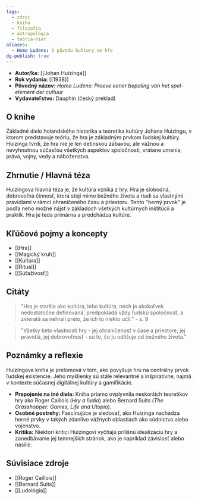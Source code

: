```yaml
---
tags:
  - zdroj
  - kniha
  - filozofia
  - antropológia
  - teória-hier
aliases:
  - Homo Ludens: O původu kultury ve hře
dg-publish: true
---
```

* **Autor/ka:** [[Johan Huizinga]]
* **Rok vydania:** [[1938]]
* **Pôvodný názov:** *Homo Ludens: Proeve eener bepaling van het spel-element der cultuur*
* **Vydavateľstvo:** Dauphin (český preklad)

## O knihe

Základné dielo holandského historika a teoretika kultúry Johana Huizingu, v ktorom predstavuje teóriu, že hra je základným prvkom ľudskej kultúry. Huizinga tvrdí, že hra nie je len detinskou zábavou, ale vážnou a nevyhnutnou súčasťou všetkých aspektov spoločnosti, vrátane umenia, práva, vojny, vedy a náboženstva.

## Zhrnutie / Hlavná téza

Huizingova hlavná téza je, že kultúra vzniká z hry. Hra je slobodná, dobrovoľná činnosť, ktorá stojí mimo bežného života a riadi sa vlastnými pravidlami v rámci ohraničeného času a priestoru. Tento "herný prvok" je podľa neho možné nájsť v základoch všetkých kultúrnych inštitúcií a praktík. Hra je teda primárna a predchádza kultúre.

## Kľúčové pojmy a koncepty

* [[Hra]]
* [[Magický kruh]]
* [[Kultúra]]
* [[Rituál]]
* [[Súťaživosť]]

## Citáty

> "Hra je staršia ako kultúra, lebo kultúra, nech je akokoľvek nedostatočne definovaná, predpokladá vždy ľudskú spoločnosť, a zvieratá sa nehrali preto, že ich to niekto učil." - s. 9

> "Všetky tieto vlastnosti hry - jej ohraničenosť v čase a priestore, jej pravidlá, jej dobrovoľnosť - sú to, čo ju odlišuje od bežného života."

## Poznámky a reflexie

Huizingova kniha je prelomová v tom, ako povyšuje hru na centrálny prvok ľudskej existencie. Jeho myšlienky sú stále relevantné a inšpiratívne, najmä v kontexte súčasnej digitálnej kultúry a gamifikácie.

* **Prepojenie na iné diela:** Kniha priamo ovplyvnila neskorších teoretikov hry ako Roger Caillois (*Hry a ľudia*) alebo Bernard Suits (*The Grasshopper: Games, Life and Utopia*).
* **Osobné postrehy:** Fascinujúce je sledovať, ako Huizinga nachádza herné prvky v takých zdanlivo vážnych oblastiach ako súdnictvo alebo vojenstvo.
* **Kritika:** Niektorí kritici Huizingovi vyčítajú prílišnú idealizáciu hry a zanedbávanie jej temnejších stránok, ako je napríklad závislosť alebo násilie.

## Súvisiace zdroje

* [[Roger Caillois]]
* [[Bernard Suits]]
* [[Ludológia]]
